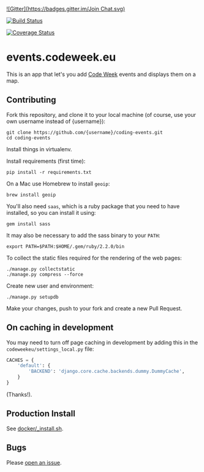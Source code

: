 [![Gitter](https://badges.gitter.im/Join Chat.svg)](https://gitter.im/codeeu/coding-events?utm_source=badge&utm_medium=badge&utm_campaign=pr-badge)

[![Build Status](https://travis-ci.org/codeeu/coding-events.svg?branch=master)](https://travis-ci.org/codeeu/coding-events)

[![Coverage Status](https://img.shields.io/coveralls/codeeu/coding-events.svg)](https://coveralls.io/r/codeeu/coding-events?branch=master)

# events.codeweek.eu

This is an app that let's you add [Code Week](http://events.codeweek.eu/) events and displays them on a map.

## Contributing

Fork this repository, and clone it to your local machine (of course, use your own username instead of {username}):

	git clone https://github.com/{username}/coding-events.git
	cd coding-events

Install things in virtualenv.

Install requirements (first time):

	pip install -r requirements.txt

On a Mac use Homebrew to install `geoip`:

	brew install geoip

You'll also need `saas`, which is a ruby package that you need to have installed, so you can install it using:

	gem install sass

It may also be necessary to add the sass binary to your `PATH`:

    export PATH=$PATH:$HOME/.gem/ruby/2.2.0/bin

To collect the static files required for the rendering of the web pages:

    ./manage.py collectstatic
    ./manage.py compress --force

Create new user and environment:

	./manage.py setupdb

Make your changes, push to your fork and create a new Pull Request.

## On caching in development

You may need to turn off page caching in development by adding this in the
`codeweekeu/settings_local.py` file:

```python
CACHES = {
    'default': {
        'BACKEND': 'django.core.cache.backends.dummy.DummyCache',
    }
}
```

(Thanks!).

## Production Install

See [docker/_install.sh](docker/_install.sh).

## Bugs

Please [open an issue](https://github.com/codeeu/coding-events/issues).
